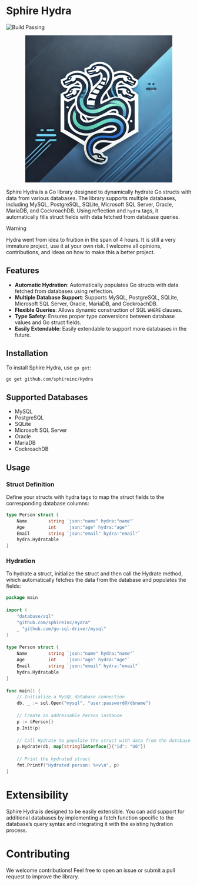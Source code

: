 # Sphire Hydra

![Build Passing](https://github.com/sphireinc/Hydra/actions/workflows/go.yml/badge.svg)

<div align="center">
    <img src="logo.jpg" width="400px" />
</div>

Sphire Hydra is a Go library designed to dynamically hydrate Go structs with data from various 
databases. The library supports multiple databases, including MySQL, PostgreSQL, SQLite, 
Microsoft SQL Server, Oracle, MariaDB, and CockroachDB. Using reflection and `hydra` tags, 
it automatically fills struct fields with data fetched from database queries.

> [!WARNING]  
> Hydra went from idea to fruition in the span of 4 hours. It is still a very immature project, use it at your own risk. I welcome all opinions, contributions, and ideas on how to make this a better project. 

## Features

- **Automatic Hydration**: Automatically populates Go structs with data fetched from databases using reflection.
- **Multiple Database Support**: Supports MySQL, PostgreSQL, SQLite, Microsoft SQL Server, Oracle, MariaDB, and CockroachDB.
- **Flexible Queries**: Allows dynamic construction of SQL `WHERE` clauses.
- **Type Safety**: Ensures proper type conversions between database values and Go struct fields.
- **Easily Extendable**: Easily extendable to support more databases in the future.

## Installation

To install Sphire Hydra, use `go get`:

```bash
go get github.com/sphireinc/Hydra
```

## Supported Databases

- MySQL 
- PostgreSQL 
- SQLite
- Microsoft SQL Server
- Oracle
- MariaDB
- CockroachDB

## Usage

### Struct Definition

Define your structs with hydra tags to map the struct fields to the corresponding database columns:

```go
type Person struct {
    Name        string `json:"name" hydra:"name"`
    Age         int    `json:"age" hydra:"age"`
    Email       string `json:"email" hydra:"email"`
    hydra.Hydratable
}
```

### Hydration

To hydrate a struct, initialize the struct and then call the Hydrate method, which automatically fetches the
data from the database and populates the fields:

```go
package main

import (
    "database/sql"
    "github.com/sphireinc/Hydra"
    _ "github.com/go-sql-driver/mysql"
)

type Person struct {
    Name        string `json:"name" hydra:"name"`
    Age         int    `json:"age" hydra:"age"`
    Email       string `json:"email" hydra:"email"`
    hydra.Hydratable
}

func main() {
    // Initialize a MySQL database connection
    db, _ := sql.Open("mysql", "user:password@/dbname")

    // Create an addressable Person instance
    p := &Person{}
    p.Init(p)

    // Call Hydrate to populate the struct with data from the database
    p.Hydrate(db, map[string]interface{}{"id": "U6"})

    // Print the hydrated struct
    fmt.Printf("Hydrated person: %+v\n", p)
}
```

# Extensibility

Sphire Hydra is designed to be easily extensible. You can add support for additional databases by implementing a 
fetch function specific to the database’s query syntax and integrating it with the existing hydration process.

# Contributing

We welcome contributions! Feel free to open an issue or submit a pull request to improve the library.
